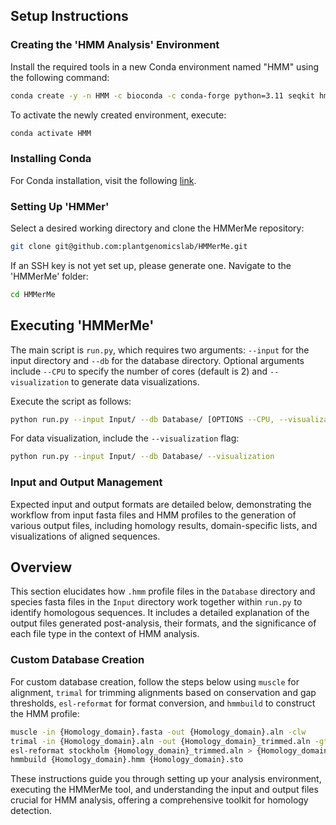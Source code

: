 ## Setup Instructions

### Creating the 'HMM Analysis' Environment

Install the required tools in a new Conda environment named "HMM" using the following command:

```bash
conda create -y -n HMM -c bioconda -c conda-forge python=3.11 seqkit hmmer muscle=3.8.1551 weblogo transdecoder easel diamond trimal pymsaviz
```

To activate the newly created environment, execute:

```bash
conda activate HMM
```

### Installing Conda

For Conda installation, visit the following [link](https://docs.anaconda.com/free/miniconda/).

### Setting Up 'HMMer'

Select a desired working directory and clone the HMMerMe repository:

```bash
git clone git@github.com:plantgenomicslab/HMMerMe.git
```

If an SSH key is not yet set up, please generate one. Navigate to the 'HMMerMe' folder:

```bash
cd HMMerMe
```

## Executing 'HMMerMe'

The main script is `run.py`, which requires two arguments: `--input` for the input directory and `--db` for the database directory. Optional arguments include `--CPU` to specify the number of cores (default is 2) and `--visualization` to generate data visualizations.

Execute the script as follows:

```bash
python run.py --input Input/ --db Database/ [OPTIONS --CPU, --visualization]
```

For data visualization, include the `--visualization` flag:

```bash
python run.py --input Input/ --db Database/ --visualization
```

### Input and Output Management

Expected input and output formats are detailed below, demonstrating the workflow from input fasta files and HMM profiles to the generation of various output files, including homology results, domain-specific lists, and visualizations of aligned sequences.

## Overview

This section elucidates how `.hmm` profile files in the `Database` directory and species fasta files in the `Input` directory work together within `run.py` to identify homologous sequences. It includes a detailed explanation of the output files generated post-analysis, their formats, and the significance of each file type in the context of HMM analysis.

### Custom Database Creation

For custom database creation, follow the steps below using `muscle` for alignment, `trimal` for trimming alignments based on conservation and gap thresholds, `esl-reformat` for format conversion, and `hmmbuild` to construct the HMM profile:

```bash
muscle -in {Homology_domain}.fasta -out {Homology_domain}.aln -clw
trimal -in {Homology_domain}.aln -out {Homology_domain}_trimmed.aln -gt 0.50 -cons 60
esl-reformat stockholm {Homology_domain}_trimmed.aln > {Homology_domain}.sto
hmmbuild {Homology_domain}.hmm {Homology_domain}.sto
```

These instructions guide you through setting up your analysis environment, executing the HMMerMe tool, and understanding the input and output files crucial for HMM analysis, offering a comprehensive toolkit for homology detection.
